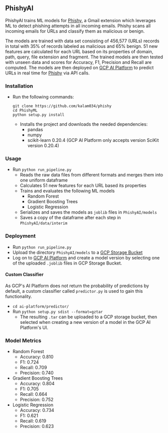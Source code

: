## PhishyAI

PhishyAI trains ML models for [Phishy](https://github.com/morch028/phishy), a Gmail extension which leverages ML to detect phishing attempts in all incoming emails. Phishy scans all incoming emails for URLs and classify them as malicious or benign.

The models are trained with data set consisting of 456,577 (URLs) records in total with 35% of records labeled as malicious and 65% benign. 51 new features are calculated for each URL based on its properties of domain, path, query, file extension and fragment. The trained models are then tested with unseen data and scores for Accuracy, F1, Precision and Recall are computed. The models are then deployed on [GCP AI Platform](https://cloud.google.com/ai-platform) to predict URLs in real time for [Phishy](https://github.com/morch028/phishy) via API calls. 

### Installation
* Run the following commands:
	```
	git clone https://github.com/kalam034/phishy
	cd PhishyML
	python setup.py install
	```
  * Installs the project and downloads the needed dependencies:
    * pandas
    * numpy
    * scikit-learn 0.20.4 (GCP AI Platform only accepts version SciKit version 0.20.4)

### Usage

* Run `python run_pipeline.py`
	 * Reads the raw data files from different formats and merges them into one uniform dataframe
	 * Calculates 51 new features for each URL based its properties
	 * Trains and evaluates the following ML models
	   * Random Forest 
	   * Gradient Boosting Trees
	   * Logistic Regression
	 * Serializes and saves the models as `joblib` files in `PhishyAI/models`
	 * Saves a copy of the dataframe after each step in `PhishyAI/data/interim`


### Deployment
* Run `python run_pipeline.py` 
* Upload the directory `PhishyAI/models` to a [GCP Storage Bucket](https://cloud.google.com/storage/docs/creating-buckets)
* Log on to [GCP AI Platform](https://cloud.google.com/ai-platform)  and create a model version by selecting one of the uploaded `.joblib` files in GCP Storage Bucket. 

#### Custom Classifier
 As GCP's AI Platform does not return the probability of predictions by default, a custom classifier called `predictor.py` is used to gain this functionality. 
  * `cd ai-platform/predictor/`
  * Run `python setup.py sdist --format=gztar` 
	  * The resulting `.tar` can be uploaded to a GCP storage bucket, then selected when creating a new version of a model in the GCP AI Platform's UI.

### Model Metrics
  * Random Forest 
    * Accuracy: 0.810
    * F1: 0.724
    * Recall: 0.709
    * Precision: 0.740
  * Gradient Boosting Trees
    * Accuracy: 0.804
    * F1: 0.705
    * Recall: 0.664
    * Precision: 0.752
  * Logistic Regression
    * Accuracy: 0.734
    * F1: 0.621
    * Recall: 0.619
    * Precision: 0.623

